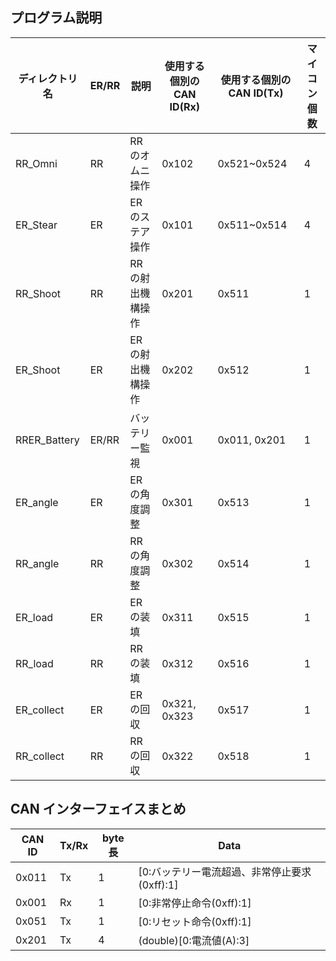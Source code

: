 ## プログラム説明
| ディレクトリ名      | ER/RR | 説明         | 使用する個別のCAN ID(Rx) | 使用する個別のCAN ID(Tx) | マイコン個数 |
|--------------|-------|------------|-------|----------------|--------|
| RR_Omni      | RR    | RRのオムニ操作   | 0x102 | 0x521~0x524    | 4      |
| ER_Stear     | ER    | ERのステア操作   | 0x101 | 0x511~0x514    | 4      |
| RR_Shoot     | RR    | RRの射出機構操作  | 0x201 | 0x511          | 1      |
| ER_Shoot     | ER    | ERの射出機構操作  | 0x202 | 0x512          | 1      |
| RRER_Battery | ER/RR | バッテリー監視    | 0x001 | 0x011, 0x201   | 1      |
| ER_angle     | ER    | ERの角度調整    | 0x301 | 0x513          | 1      |
| RR_angle     | RR    | RRの角度調整    | 0x302 | 0x514          | 1      |
| ER_load      | ER    | ERの装填      | 0x311 | 0x515          | 1      |
| RR_load      | RR    | RRの装填      | 0x312 | 0x516          | 1      |
| ER_collect   | ER    | ERの回収      | 0x321, 0x323 | 0x517          | 1      |
| RR_collect   | RR    | RRの回収      | 0x322 | 0x518          | 1      |


## CAN インターフェイスまとめ
| CAN ID | Tx/Rx | byte長 | Data                          |
|--------|-------|-------|-------------------------------|
| 0x011  | Tx    | 1     | [0:バッテリー電流超過、非常停止要求(0xff):1]  |
| 0x001  | Rx    | 1     | [0:非常停止命令(0xff):1]            |
| 0x051  | Tx    | 1     | [0:リセット命令(0xff):1]            |
| 0x201  | Tx    | 4     | (double)[0:電流値(A):3]          |
